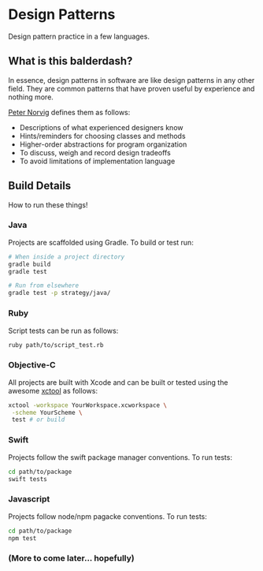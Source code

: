 # Design Patterns
Design pattern practice in a few languages.

## What is this balderdash?
In essence, design patterns in software are like design patterns in any other
field. They are common patterns that have proven useful by experience and 
nothing more.

[Peter Norvig](http://norvig.com/) defines them as follows:
- Descriptions of what experienced designers know 
- Hints/reminders for choosing classes and methods
- Higher-order abstractions for program organization
- To discuss, weigh and record design tradeoffs
- To avoid limitations of implementation language

## Build Details
How to run these things!

### Java
Projects are scaffolded using Gradle. To build or test run:
```Bash
# When inside a project directory
gradle build
gradle test

# Run from elsewhere
gradle test -p strategy/java/
```

### Ruby
Script tests can be run as follows:
```Bash
ruby path/to/script_test.rb
```

### Objective-C
All projects are built with Xcode and can be built or tested using the awesome
[xctool](https://github.com/facebook/xctool) as follows:
```Bash
xctool -workspace YourWorkspace.xcworkspace \
 -scheme YourScheme \
 test # or build
```

### Swift
Projects follow the swift package manager conventions. To run tests:
```Bash
cd path/to/package
swift tests
```

### Javascript
Projects follow node/npm pagacke conventions. To run tests:
```Bash
cd path/to/package
npm test
```

### (More to come later... hopefully)
